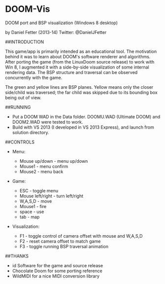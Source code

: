 DOOM-Vis
========================================

DOOM port and BSP visualization
(Windows 8 desktop)

by Daniel Fetter (2013-14)
Twitter: @DanielJFetter

##INTRODUCTION 

This game/app is primarily intended as an educational tool.  The motivation behind it was to learn about DOOM's software renderer and algorithms.  After porting the game (from the LinuxDoom source release) to work with Win 8, I augmented it with a side-by-side visualization of some internal rendering data.  The BSP structure and traversal can be observed concurrently with the game.

The green and yellow lines are BSP planes.  Yellow means only the closer side/child was traversed; the far child was skipped due to its bounding box being out of view.

##RUNNING

- Put a DOOM WAD in the Data folder.  DOOMU.WAD (Ultimate DOOM) and DOOM2.WAD were tested to work.
- Build with VS 2013 (I developed in VS 2013 Express), and launch from solution directory. 

##CONTROLS 

- Menu:
  - Mouse up/down - menu up/down
  - Mouse1 - menu confirm
  - Mouse2 - menu back

- Game:
  - ESC - toggle menu
  - Mouse left/right - turn left/right
  - W,A,S,D - move
  - Mouse1 - fire
  - space - use
  - tab - map
  
- Visualization:
  - F1 - toggle control of camera offset with mouse and W,A,S,D
  - F2 - reset camera offset to match game
  - F3 - toggle running BSP traversal animation
  
##THANKS 

- id Software for the game and source release
- Chocolate Doom for some porting reference
- WildMIDI for a nice MIDI conversion library
